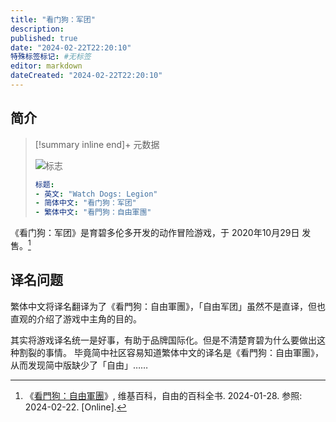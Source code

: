 ```yaml
---
title: "看门狗：军团"
description:
published: true
date: "2024-02-22T22:20:10"
特殊标签标记: #无标签
editor: markdown
dateCreated: "2024-02-22T22:20:10"
---
```


## 简介

> [!summary inline end]+ 元数据
>
> ![标志](https://s3.tebi.io/ggame/ShareX/game_看门狗_军团_logo.webp "https://www.steamgriddb.com/grid/294892")
>
> ```yaml
> 标题:
> - 英文: "Watch Dogs: Legion"
> - 简体中文: "看门狗：军团"
> - 繁体中文: "看門狗：自由軍團"
> ```

《看门狗：军团》是育碧多伦多开发的动作冒险游戏，于 2020年10月29日 发售。[^wiki]

[^wiki]: 《[看門狗：自由軍團](https://zh.wikipedia.org/w/index.php?title=看門狗：自由軍團&oldid=80689024)》, 维基百科，自由的百科全书. 2024-01-28. 参照: 2024-02-22. [Online].

## 译名问题

繁体中文将译名翻译为了《看門狗：自由軍團》，「自由军团」虽然不是直译，但也直观的介绍了游戏中主角的目的。

其实将游戏译名统一是好事，有助于品牌国际化。但是不清楚育碧为什么要做出这种割裂的事情。
毕竟简中社区容易知道繁体中文的译名是《看門狗：自由軍團》，从而发现简中版缺少了「自由」……
